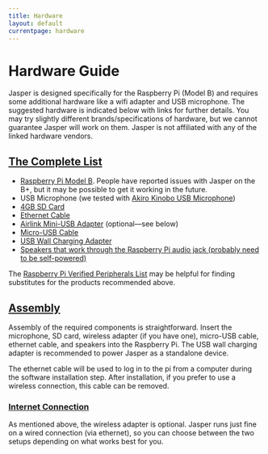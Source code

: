 ```yaml
---
title: Hardware
layout: default
currentpage: hardware
---
```


Hardware Guide
===

Jasper is designed specifically for the Raspberry Pi (Model B) and requires some additional hardware like a wifi adapter and USB microphone. The suggested hardware is indicated below with links for further details. You may try slightly different brands/specifications of hardware, but we cannot guarantee Jasper will work on them. Jasper is not affiliated with any of the linked hardware vendors.

<h2 class="linked" id='complete-list'><a href="#complete-list" title="Permalink to this headline">The Complete List</a></h2>

- [Raspberry Pi Model B](https://www.google.com/shopping/product/16525736034140563056). People have reported issues with Jasper on the B+, but it may be possible to get it working in the future.
- USB Microphone (we tested with [Akiro Kinobo USB Microphone](http://www.amazon.com/USB-2-0-Microphone-Recognition-Software/%20dp/B008CNZOJY/ref=sr_1_1?s=electronics))
- [4GB SD Card](https://www.google.com/shopping/product/4813288882623522717)
- [Ethernet Cable](https://www.google.com/search?hl=en&amp;tbm=shop&amp;q=ethernet+cable)
- [Airlink Mini-USB Adapter](https://www.google.com/search?hl=en&tbm=shop&q=Airlink+Mini-USB+Adapter) (optional—see below)
- [Micro-USB Cable](http://www.amazon.com/Monoprice-Male-Micro-28AWG-Cable/dp/B001U3SU8U/ref=pd_sim_pc_1)
- [USB Wall Charging Adapter](https://www.google.com/search?hl=en&tbm=shop&q=USB+wall+charger)
- [Speakers that work through the Raspberry Pi audio jack (probably need to be self-powered)](https://www.google.com/shopping/product/1749789584867681205)

The [Raspberry Pi Verified Peripherals List](http://elinux.org/RPi_VerifiedPeripherals) may be helpful for finding substitutes for the products recommended above.

<h2 class="linked" id='assembly'><a href="#assembly" title="Permalink to this headline">Assembly</a></h2>

Assembly of the required components is straightforward. Insert the microphone, SD card, wireless adapter (if you have one), micro-USB cable, ethernet cable, and speakers into the Raspberry Pi. The USB wall charging adapter is recommended to power Jasper as a standalone device.

The ethernet cable will be used to log in to the pi from a computer during the software installation step. After installation, if you prefer to use a wireless connection, this cable can be removed.

<h3 class="linked" id='internet'><a href="#internet" title="Permalink to this headline">Internet Connection</a></h3>

As mentioned above, the wireless adapter is optional. Jasper runs just fine on a wired connection (via ethernet), so you can choose between the two setups depending on what works best for you.
